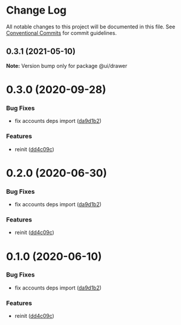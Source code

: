# Change Log

All notable changes to this project will be documented in this file.
See [Conventional Commits](https://conventionalcommits.org) for commit guidelines.

## 0.3.1 (2021-05-10)

**Note:** Version bump only for package @ui/drawer





# 0.3.0 (2020-09-28)


### Bug Fixes

* fix accounts deps import ([da9d1b2](https://github.com/Atlantis-Lab/serenity/commit/da9d1b2d4c88116a6942cfbd6d2ca20c883a2f5e))


### Features

* reinit ([dd4c09c](https://github.com/Atlantis-Lab/serenity/commit/dd4c09c84e889707941ac9c90164357f012770f2))






# 0.2.0 (2020-06-30)

### Bug Fixes

- fix accounts deps import ([da9d1b2](https://github.com/atlantisunited/serenity/commit/da9d1b2d4c88116a6942cfbd6d2ca20c883a2f5e))

### Features

- reinit ([dd4c09c](https://github.com/atlantisunited/serenity/commit/dd4c09c84e889707941ac9c90164357f012770f2))

# 0.1.0 (2020-06-10)

### Bug Fixes

- fix accounts deps import ([da9d1b2](https://github.com/atlantisunited/serenity/commit/da9d1b2d4c88116a6942cfbd6d2ca20c883a2f5e))

### Features

- reinit ([dd4c09c](https://github.com/atlantisunited/serenity/commit/dd4c09c84e889707941ac9c90164357f012770f2))

